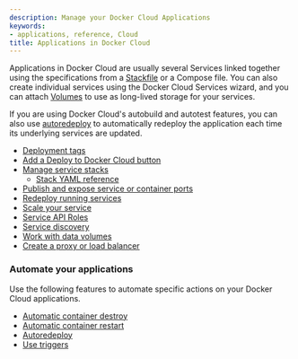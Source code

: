 ```yaml
---
description: Manage your Docker Cloud Applications
keywords:
- applications, reference, Cloud
title: Applications in Docker Cloud
---
```


Applications in Docker Cloud are usually several Services linked together using
the specifications from a [Stackfile](stacks.md) or a Compose file. You can also
create individual services using the Docker Cloud Services wizard, and you can
attach [Volumes](volumes.md) to use as long-lived storage for your services.

If you are using Docker Cloud's autobuild and autotest features, you can also
use [autoredeploy](auto-redeploy.md) to automatically redeploy the application
each time its underlying services are updated.

* [Deployment tags](deploy-tags.md)
* [Add a Deploy to Docker Cloud button](deploy-to-cloud-btn.md)
* [Manage service stacks](stacks.md)
    * [Stack YAML reference](stack-yaml-reference.md)
* [Publish and expose service or container ports](ports.md)
* [Redeploy running services](service-redeploy.md)
* [Scale your service](service-scaling.md)
* [Service API Roles](api-roles.md)
* [Service discovery](service-links.md)
* [Work with data volumes](volumes.md)
* [Create a proxy or load balancer](load-balance-hello-world.md)

### Automate your applications

Use the following features to automate specific actions on your Docker Cloud applications.

* [Automatic container destroy](auto-destroy.md)
* [Automatic container restart](autorestart.md)
* [Autoredeploy](auto-redeploy.md)
* [Use triggers](triggers.md)
